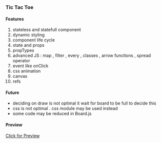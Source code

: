 <!DOCTYPE html>
<html>
<head>
  <meta charset="utf-8">
  <meta name="viewport" content="width=device-width">
  <title>JS Bin</title>
</head>
<body>

<h3>Tic Tac Toe</h3>

<h4>Features</h4>
  <ol>
    <li>stateless and statefull component</li>
<li>dynamic styling</li>
<li>component life cycle</li>
<li>state and props</li>
<li>propTypes</li>
<li>advanced JS : map , filter , every , classes , arrow functions , spread operator </li>
<li>event like onClick</li>
<li>css animation </li>
<li>canvas</li>    
<li>refs</li>
    </ol>


<h4>Future </h4>
  <ul>
<li>deciding on draw is not optimal it wait for board to be full to decide this</li>
<li>css is not optimal . css module may be used instead</li>
<li>some code may be reduced in Board.js</li>
  </ul>

<h4>Preview</h4>
<a href="https://www.youtube.com/embed/nnc5UWBazss">Click for Preview</>

</body>
</html>